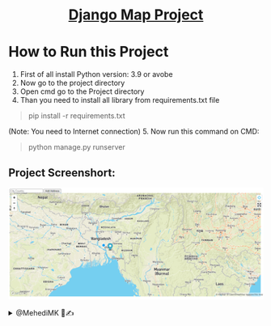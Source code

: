 <h1 align='center'><a href = "https://mehedimk.github.io/Django-Map-Project/" target="_blank">Django Map Project</a></h1>


# How to Run this Project

1. First of all install Python version: 3.9 or avobe
2. Now go to the project directory
3. Open cmd go to the Project directory
4. Than you need to install all library from requirements.txt file
> pip install -r requirements.txt

(Note: You need to Internet connection)
5. Now run this command on CMD:
> python manage.py runserver

## Project Screenshort:
![Django Map Project](./screenshot.png)


<details> 
  <summary>@MehediMK 👋✍</summary>
  <p><a href = "www.facebook.com/mdmmhk"  target="_blank">Contact me in Facebook</a></p>
  <p>Thank you!</p>
</details>
